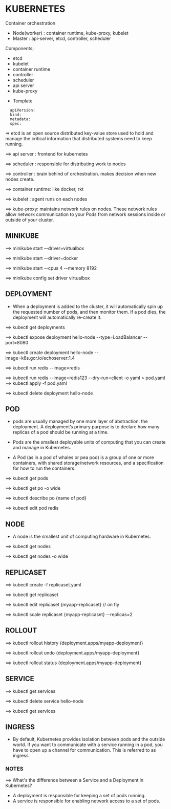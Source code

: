 # KUBERNETES

Container orchestration

* Node(worker) : container runtime, kube-proxy, kubelet
* Master : api-server, etcd, controller, scheduler

Components;
- etcd
- kubelet
- container runtime
- controller
- scheduler
- api server
- kube-proxy

* Template
```
  apiVersion: 
  kind:
  metadata:
  spec:
```  

=> etcd is an open source distributed key-value store used to hold and manage the critical information that distributed
systems need to keep running.

==> api server : frontend for kubernetes

==> scheduler : responsible for distributing work to nodes

==> controller : brain behind of orchestration. makes decision when new nodes create.

==> container runtime: like docker, rkt

==> kubelet : agent runs on each nodes

==> kube-proxy:  maintains network rules on nodes. These network rules allow network communication to your Pods from network
sessions inside or outside of your cluster.

## MINIKUBE 

==> minikube start --driver=virtualbox

==> minikube start --driver=docker

==> minikube start --cpus 4 --memory 8192

==> minikube config set driver virtualbox


## DEPLOYMENT

* When a deployment is added to the cluster, it will automatically spin up the requested number of pods, and then monitor them.
If a pod dies, the deployment will automatically re-create it.

==> kubectl get deployments

==> kubectl expose deployment hello-node --type=LoadBalancer --port=8080

==> kubectl create deployment hello-node --image=k8s.gcr.io/echoserver:1.4

==> kubectl run redis --image=redis

==> kubectl run redis --image=redis123 --dry-run=client -o yaml > pod.yaml
==> kubectl apply -f pod.yaml

==> kubectl delete deployment hello-node

## POD

* pods are usually managed by one more layer of abstraction: the deployment. A deployment’s primary purpose is to declare
how many replicas of a pod should be running at a time.

* Pods are the smallest deployable units of computing that you can create and manage in Kubernetes.

* A Pod (as in a pod of whales or pea pod) is a group of one or more containers, with shared storage/network resources, and a
specification for how to run the containers.

==> kubectl get pods

==> kubectl get po -o wide

==> kubectl describe po {name of pod}

==> kubectl edit pod redis


## NODE

* A node is the smallest unit of computing hardware in Kubernetes.

==> kubectl get nodes

==> kubectl get nodes -o wide


## REPLICASET

==> kubectl create -f replicaset.yaml

==> kubectl get replicaset

==> kubectl edit replicaset {myapp-replicaset} // on fly

==> kubectl scale replicaset {myapp-replicaset} --replicas=2



## ROLLOUT 

==> kubectl rollout history {deployment.apps/myapp-deployment}

==> kubectl rollout undo {deployment.apps/myapp-deployment}

==> kubectl rollout status {deployment.apps/myapp-deployment}


## SERVICE 

==> kubectl get services

==> kubectl delete service hello-node

==> kubectl get services

## INGRESS

* By default, Kubernetes provides isolation between pods and the outside world. If you want to communicate with a service running
in a pod, you have to open up a channel for communication. This is referred to as ingress.


### NOTES

==> What's the difference between a Service and a Deployment in Kubernetes?

- A deployment is responsible for keeping a set of pods running.
- A service is responsible for enabling network access to a set of pods.